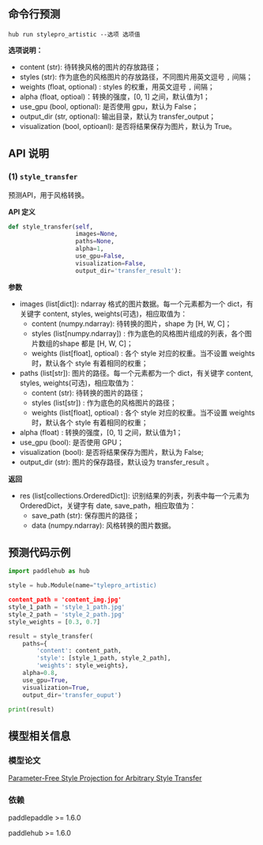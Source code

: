 ## 命令行预测

```
hub run stylepro_artistic --选项 选项值 
```

**选项说明：**

* content (str): 待转换风格的图片的存放路径；
* styles (str): 作为底色的风格图片的存放路径，不同图片用英文逗号 `,` 间隔；
* weights (float, optional) : styles 的权重，用英文逗号 `,` 间隔；
* alpha (float, optioal)：转换的强度，[0, 1] 之间，默认值为1；
* use\_gpu (bool, optional): 是否使用 gpu，默认为 False；
* output\_dir (str, optional): 输出目录，默认为 transfer\_output；
* visualization (bool, optioanl): 是否将结果保存为图片，默认为 True。

## API 说明

### (1) `style_transfer`

预测API，用于风格转换。

**API 定义**

```python
def style_transfer(self,
                   images=None,
                   paths=None,
                   alpha=1,
                   use_gpu=False,
                   visualization=False,
                   output_dir='transfer_result'):
```

**参数**

* images (list[dict]): ndarray 格式的图片数据。每一个元素都为一个 dict，有关键字 content, styles, weights(可选)，相应取值为：
    * content (numpy.ndarray): 待转换的图片，shape 为 [H, W, C]；
    * styles (list[numpy.ndarray]) : 作为底色的风格图片组成的列表，各个图片数组的shape 都是 [H, W, C]；
    * weights (list[float], optioal) : 各个 style 对应的权重。当不设置 weights 时，默认各个 style 有着相同的权重；
* paths (list[str]): 图片的路径。每一个元素都为一个 dict，有关键字 content, styles, weights(可选)，相应取值为：
    * content (str): 待转换的图片的路径；
    * styles (list[str]) : 作为底色的风格图片的路径；
    * weights (list[float], optioal) : 各个 style 对应的权重。当不设置 weights 时，默认各个 style 有着相同的权重；
* alpha (float) : 转换的强度，[0, 1] 之间，默认值为1；
* use\_gpu (bool): 是否使用 GPU；
* visualization (bool): 是否将结果保存为图片，默认为 False;
* output\_dir (str): 图片的保存路径，默认设为 transfer\_result 。

**返回**

* res (list[collections.OrderedDict]): 识别结果的列表，列表中每一个元素为 OrderedDict，关键字有 date, save_path，相应取值为：
  * save\_path (str): 保存图片的路径；
  * data (numpy.ndarray): 风格转换的图片数据。

## 预测代码示例

```python
import paddlehub as hub

style = hub.Module(name="tylepro_artistic)

content_path = 'content_img.jpg'
style_1_path = 'style_1_path.jpg'
style_2_path = 'style_2_path.jpg'
style_weights = [0.3, 0.7]

result = style_transfer(
    paths={
        'content': content_path,
        'style': [style_1_path, style_2_path],
        'weights': style_weights},
    alpha=0.8,
    use_gpu=True,
    visualization=True,
    output_dir='transfer_ouput')

print(result)
```

## 模型相关信息

### 模型论文

[Parameter-Free Style Projection for Arbitrary Style Transfer](https://arxiv.org/abs/2003.07694)

### 依赖

paddlepaddle >= 1.6.0

paddlehub >= 1.6.0

